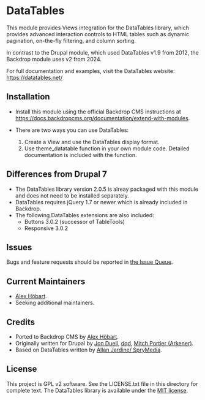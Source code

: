 DataTables
==========

This module provides Views integration for the DataTables library, which 
provides advanced interaction controls to HTML tables such as dynamic
pagination, on-the-fly filtering, and column sorting.

In contrast to the Drupal module, which used DataTables v1.9 from 2012, the 
Backdrop module uses v2 from 2024.

For full documentation and examples, visit the DataTables website:
  https://datatables.net/

Installation
------------

- Install this module using the official Backdrop CMS instructions at
  https://docs.backdropcms.org/documentation/extend-with-modules.

- There are two ways you can use DataTables:
	1. Create a View and use the DataTables display format.
	2. Use theme_datatable function in your own module code. Detailed 
	   documentation is included with the function.

Differences from Drupal 7
-------------------------

- The DataTables library version 2.0.5 is alreay packaged with this module and does not need to be installed separately.
- DataTables requires jQuery 1.7 or newer which is already included in Backdrop.
- The following DataTables extensions are also included:
	* Buttons 3.0.2 (successor of TableTools) 
	* Responsive 3.0.2

Issues
------

Bugs and feature requests should be reported in [the Issue Queue](https://github.com/backdrop-contrib/foo-project/issues).


Current Maintainers
-------------------

- [Alex Höbart](https://github.com/AlexHoebart-ICPDR).
- Seeking additional maintainers.

Credits 
-------

- Ported to Backdrop CMS by [Alex Höbart](https://github.com/AlexHoebart-ICPDR).
- Originally written for Drupal by [Jon Duell](https://www.drupal.org/u/duellj),
[dqd](https://www.drupal.org/u/dqd), [Mitch Portier (Arkener)](https://www.drupal.org/u/arkener).
- Based on DataTables written by [Allan Jardine/
SpryMedia](https://sprymedia.co.uk/about).

License 
-------

This project is GPL v2 software.
See the LICENSE.txt file in this directory for complete text.
The DataTables library is available under the [MIT license](https://www.datatables.net/license/mit).

